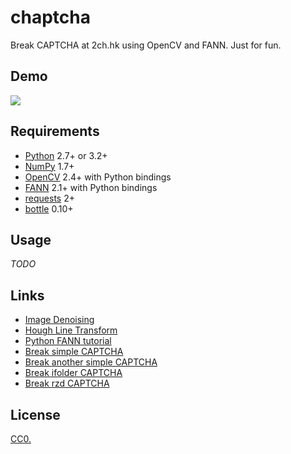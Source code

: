 # chaptcha

Break CAPTCHA at 2ch.hk using OpenCV and FANN. Just for fun.

## Demo

![](https://raw.githubusercontent.com/Kagami/chaptcha/assets/vis.png)

## Requirements

* [Python](https://www.python.org/) 2.7+ or 3.2+
* [NumPy](http://www.numpy.org/) 1.7+
* [OpenCV](http://opencv.org/) 2.4+ with Python bindings
* [FANN](http://leenissen.dk/fann/wp/) 2.1+ with Python bindings
* [requests](http://python-requests.org/) 2+
* [bottle](http://bottlepy.org/) 0.10+

## Usage

*TODO*

## Links

* [Image Denoising](http://docs.opencv.org/3.1.0/d5/d69/tutorial_py_non_local_means.html)
* [Hough Line Transform](http://docs.opencv.org/3.1.0/d6/d10/tutorial_py_houghlines.html)
* [Python FANN tutorial](http://jansipke.nl/using-fann-with-python/)
* [Break simple CAPTCHA](https://habrahabr.ru/post/63854/)
* [Break another simple CAPTCHA](http://cybern.ru/raspoznavanie-kapchi-captcha.html)
* [Break ifolder CAPTCHA](https://geektimes.ru/post/67194/)
* [Break rzd CAPTCHA](https://toster.ru/q/216509)

## License

[CC0.](COPYING)
